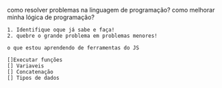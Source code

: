   como resolver problemas na linguagem de programação?
    como melhorar minha lógica de programação?

    1. Identifique oque já sabe e faça!
    2. quebre o grande problema em problemas menores!

    o que estou aprendendo de ferramentas do JS

    []Executar funções
    [] Variaveis
    [] Concatenação
    [] Tipos de dados